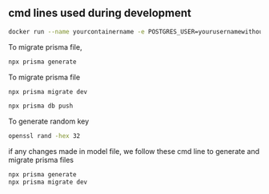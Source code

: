## cmd lines used during development

```bash
docker run --name yourcontainername -e POSTGRES_USER=yourusernamewithoutspace -e POSTGRES_PASSWORD=yourpasswordwithoutspecialcharacters -
```

To migrate prisma file, 
```bash
npx prisma generate
```
To migrate prisma file

```bash
npx prisma migrate dev
```
```bash
npx prisma db push
```
To generate random key
```bash
openssl rand -hex 32
```

if any changes made in model file, we follow these cmd line to generate and migrate prisma files
```bash
npx prisma generate
npx prisma migrate dev
```